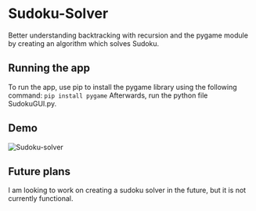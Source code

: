 # Sudoku-Solver

Better understanding backtracking with recursion and the pygame module by creating an algorithm which solves Sudoku.

## Running the app
To run the app, use pip to install the pygame library using the following command:
```pip install pygame```
Afterwards, run the python file SudokuGUI.py.

## Demo
![Sudoku-solver](https://user-images.githubusercontent.com/47716543/102816730-7dd4f680-439c-11eb-81d4-380e8309ea2a.gif)

## Future plans
I am looking to work on creating a sudoku solver in the future, but it is not currently functional.



